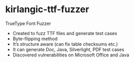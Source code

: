 # kirlangic-ttf-fuzzer
TrueType Font Fuzzer
  - Created to fuzz TTF files and generate test cases
  - Byte-flipping method
  - It’s structure aware (can fix table checksums etc.)
  - It can generate Doc, Java, Silverlight, PDF test cases
  - Discovered vulnerabilities on Microsoft Office and Java
